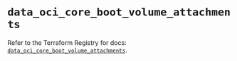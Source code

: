 # `data_oci_core_boot_volume_attachments`

Refer to the Terraform Registry for docs: [`data_oci_core_boot_volume_attachments`](https://registry.terraform.io/providers/oracle/oci/6.37.0/docs/data-sources/core_boot_volume_attachments).

